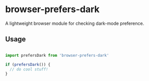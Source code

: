 # browser-prefers-dark
A lightweight browser module for checking dark-mode preference.

## Usage

```js

import prefersDark from 'browser-prefers-dark'

if (prefersDark()) {
  // do cool stuff!
}

```